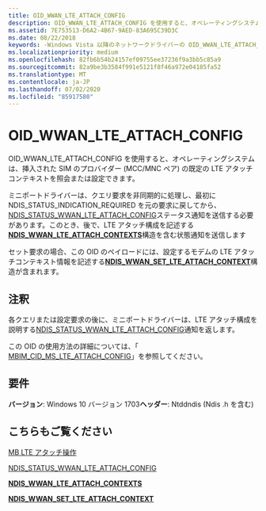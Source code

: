 ```yaml
---
title: OID_WWAN_LTE_ATTACH_CONFIG
description: OID_WWAN_LTE_ATTACH_CONFIG を使用すると、オペレーティングシステムは、挿入された SIM のプロバイダー (MCC/MNC ペア) の既定の LTE アタッチコンテキストを照会または設定できます。
ms.assetid: 7E753513-D6A2-4B67-9AED-83A695C39D3C
ms.date: 08/22/2018
keywords: -Windows Vista 以降のネットワークドライバーの OID_WWAN_LTE_ATTACH_CONFIG
ms.localizationpriority: medium
ms.openlocfilehash: 82fb6b54b24157ef09755ee37236f9a3bb5c85a9
ms.sourcegitcommit: 82a9be3b3584f991e5121f8f46a972e04185fa52
ms.translationtype: MT
ms.contentlocale: ja-JP
ms.lasthandoff: 07/02/2020
ms.locfileid: "85917580"
---
```

# <a name="oid_wwan_lte_attach_config"></a>OID_WWAN_LTE_ATTACH_CONFIG

OID_WWAN_LTE_ATTACH_CONFIG を使用すると、オペレーティングシステムは、挿入された SIM のプロバイダー (MCC/MNC ペア) の既定の LTE アタッチコンテキストを照会または設定できます。

ミニポートドライバーは、クエリ要求を非同期的に処理し、最初に NDIS_STATUS_INDICATION_REQUIRED を元の要求に戻してから、 [NDIS_STATUS_WWAN_LTE_ATTACH_CONFIG](ndis-status-wwan-lte-attach-config.md)ステータス通知を送信する必要があります。このとき、後で、LTE アタッチ構成を記述する[**NDIS_WWAN_LTE_ATTACH_CONTEXTS**](https://docs.microsoft.com/windows-hardware/drivers/ddi/ndiswwan/ns-ndiswwan-_ndis_wwan_lte_attach_contexts)構造を含む状態通知を送信します

セット要求の場合、この OID のペイロードには、設定するモデムの LTE アタッチコンテキスト情報を記述する[**NDIS_WWAN_SET_LTE_ATTACH_CONTEXT**](https://docs.microsoft.com/windows-hardware/drivers/ddi/ndiswwan/ns-ndiswwan-_ndis_wwan_set_lte_attach_context)構造が含まれます。

## <a name="remarks"></a>注釈

各クエリまたは設定要求の後に、ミニポートドライバーは、LTE アタッチ構成を説明する[NDIS_STATUS_WWAN_LTE_ATTACH_CONFIG](ndis-status-wwan-lte-attach-config.md)通知を返します。

この OID の使用方法の詳細については、「 [MBIM_CID_MS_LTE_ATTACH_CONFIG](mb-lte-attach-operations.md)」を参照してください。

## <a name="requirements"></a>要件

**バージョン**: Windows 10 バージョン 1703**ヘッダー**: Ntddndis (Ndis .h を含む)

## <a name="see-also"></a>こちらもご覧ください

[MB LTE アタッチ操作](mb-lte-attach-operations.md)

[NDIS_STATUS_WWAN_LTE_ATTACH_CONFIG](ndis-status-wwan-lte-attach-config.md)

[**NDIS_WWAN_LTE_ATTACH_CONTEXTS**](https://docs.microsoft.com/windows-hardware/drivers/ddi/ndiswwan/ns-ndiswwan-_ndis_wwan_lte_attach_contexts)

[**NDIS_WWAN_SET_LTE_ATTACH_CONTEXT**](https://docs.microsoft.com/windows-hardware/drivers/ddi/ndiswwan/ns-ndiswwan-_ndis_wwan_set_lte_attach_context)
